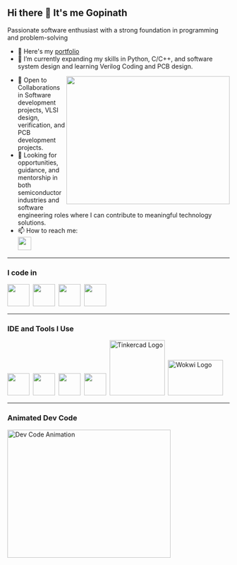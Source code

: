 ## Hi there 👋 It's me Gopinath

Passionate software enthusiast with a strong foundation in programming and problem-solving  
- 🔭 Here's my [portfolio](https://gopinathwebsiteportfolio.framer.website)  
- 🌱 I’m currently expanding my skills in Python, C/C++, and software system design and learning Verilog Coding and PCB design.

<img align="right" width="370" height="290" src="https://media2.giphy.com/media/v1.Y2lkPTc5MGI3NjExZDQzMnN1M24xYTV1dmtha3lyNjAwYzk5OWdvZWdmYmh5OHBwMTlnOSZlcD12MV9naWZzX3NlYXJjaCZjdD1n/78XCFBGOlS6keY1Bil/giphy.webp">

- 👯 Open to Collaborations in Software development projects, VLSI design, verification, and PCB development projects.  
- 🤔 Looking for opportunities, guidance, and mentorship in both semiconductor industries and software engineering roles where I can contribute to meaningful technology solutions.  
- 📫 How to reach me:  
  [<img src="https://img.icons8.com/color/48/000000/linkedin.png" width="30"/>](https://linkedin.com/in/gopinath-k-1802ba25a)

---

### I code in

<img height="50" width="50" src="https://img.icons8.com/color/48/000000/python.png" />&nbsp;
<img height="50" width="50" src="https://img.icons8.com/color/48/000000/c-programming.png" />&nbsp;
<img height="50" width="50" src="https://img.icons8.com/color/48/000000/c-plus-plus-logo.png" />&nbsp;
<img height="50" width="50" src="https://img.icons8.com/?size=96&id=Pd2x9GWu9ovX&format=png" />&nbsp;

---

### IDE and Tools I Use

<img height="50" width="50" src="https://img.icons8.com/color/48/000000/visual-studio-code-2019.png"/>&nbsp;
<img height="50" width="50" src="https://img.icons8.com/color/50/000000/git.png"/>&nbsp;
<img src="https://skillicons.dev/icons?i=arduino" height="50" width="50"/>&nbsp;
<img height="50" width="50" src="https://avatars.githubusercontent.com/u/3374914?s=280&v=4"/>&nbsp;
<img src="https://www.freelogovectors.net/wp-content/uploads/2019/02/tinkercad-logo.png" alt="Tinkercad Logo" width="125" height="125"/>&nbsp;
<img src="https://www.crowdsupply.com/img/3c52/e4021e4f-f00d-494e-ab97-2a0aa5ef3c52/wokwi-logo_png_organization-profile.png" alt="Wokwi Logo" width="125" height="80"/>&nbsp;

---

### Animated Dev Code

<img src="https://assets9.lottiefiles.com/private_files/lf30_T4o63r6Wav/giphy.gif" alt="Dev Code Animation" width="370" height="290" />

